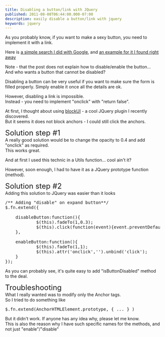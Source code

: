 ```yaml
---
title: Disabling a button/link with JQuery
published: 2011-08-08T06:44:00.000-07:00
description: easily disable a button/link with jquery
keywords: jquery
---
```


<div dir="ltr" style="text-align: left;" trbidi="on">As you probably know, if you want to make a sexy button, you need to implement it with a link.  

Here is [a simple search I did with Google](http://www.google.com/search?sourceid=chrome&ie=UTF-8&q=how+to+make+an+expanding+button), and [an example for it I found right away](http://www.oscaralexander.com/tutorials/how-to-make-sexy-buttons-with-css.html)  

Note - that the post does not explain how to disable/enable the button... And who wants a button that cannot be disabled?  

Disabling a button can be very useful if you want to make sure the form is filled properly. Simply enable it once all the details are ok.  

However, disabling a link is impossible.  
Instead - you need to implement "onclick" with "return false".  

At first, I thought about using [blockUI](http://jquery.malsup.com/block/) - a cool JQuery plugin I recently discovered.  
But it seems it does not block anchors - I could still click the anchors.  

<span class="Apple-style-span" style="font-size: x-large;">Solution step #1</span>  
A really good solution would be to change the opacity to 0.4 and add "onclick" as required.  
This works great.  

And at first I used this technic in a Utils function... cool ain't it?  

However, soon enough, I had to have it as a JQuery prototype function (method).  

<span class="Apple-style-span" style="font-size: x-large;">Solution step #2</span>  
Adding this solution to JQuery was easier than it looks  

<pre class="javascript" name="code">/** Adding "disable" on expand button**/  
$.fn.extend({  

    disableButton:function(){  
            $(this).fadeTo(1,0.3);  
            $(this).click(function(event){event.preventDefault()});  
    },  

    enableButton:function(){  
            $(this).fadeTo(1,1);  
            $(this).attr('onclick','').unbind('click');  
    }  
});  
</pre>

As you can probably see, it's quite easy to add "isButtonDisabled" method to the deal.  

<span class="Apple-style-span" style="font-size: x-large;">Troubleshooting</span>  
What I really wanted was to modify only the Anchor tags.  
So I tried to do something like  

<pre class="javascript" name="code">$.fn.extend(AnchorHTMLElement.prototype, { ... } )  
</pre>

But it didn't work. If anyone has any idea why, please let me know.  
This is also the reason why I have such specific names for the methods, and not just "enable"/"disable"</div>